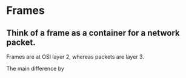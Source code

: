 
# Frames

##  Think of a frame as a container for a network packet.

Frames are at OSI layer 2, whereas packets are layer 3.

The main difference by

